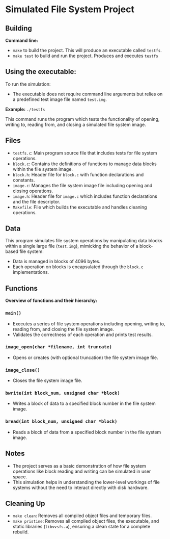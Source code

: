 # Simulated File System Project

## Building

**Command line:**

- `make` to build the project. This will produce an executable called `testfs`.
- `make test` to build and run the project. Produces and executes `testfs`

## Using the executable:

To run the simulation:

- The executable does not require command line arguments but relies on a predefined test image file named `test.img`.

**Example:** `./testfs`

This command runs the program which tests the functionality of opening, writing to, reading from, and closing a simulated file system image.

## Files

- `testfs.c`: Main program source file that includes tests for file system operations.
- `block.c`: Contains the definitions of functions to manage data blocks within the file system image.
- `block.h`: Header file for `block.c` with function declarations and constants.
- `image.c`: Manages the file system image file including opening and closing operations.
- `image.h`: Header file for `image.c` which includes function declarations and the file descriptor.
- `Makefile`: File which builds the executable and handles cleaning operations.

## Data

This program simulates file system operations by manipulating data blocks within a single large file (`test.img`), mimicking the behavior of a block-based file system:

- Data is managed in blocks of 4096 bytes.
- Each operation on blocks is encapsulated through the `block.c` implementations.

## Functions

**Overview of functions and their hierarchy:**

### `main()`

- Executes a series of file system operations including opening, writing to, reading from, and closing the file system image.
- Validates the correctness of each operation and prints test results.

### `image_open(char *filename, int truncate)`

- Opens or creates (with optional truncation) the file system image file.

### `image_close()`

- Closes the file system image file.

### `bwrite(int block_num, unsigned char *block)`

- Writes a block of data to a specified block number in the file system image.

### `bread(int block_num, unsigned char *block)`

- Reads a block of data from a specified block number in the file system image.

## Notes

- The project serves as a basic demonstration of how file system operations like block reading and writing can be simulated in user space.
- This simulation helps in understanding the lower-level workings of file systems without the need to interact directly with disk hardware.

## Cleaning Up

- `make clean`: Removes all compiled object files and temporary files.
- `make pristine`: Removes all compiled object files, the executable, and static libraries (`libvvsfs.a`), ensuring a clean state for a complete rebuild.

